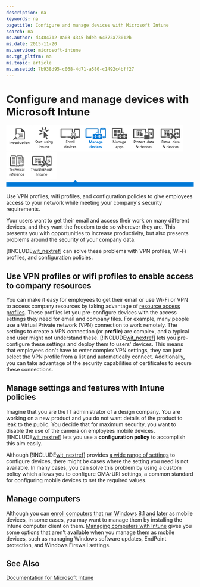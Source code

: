 ```yaml
---
description: na
keywords: na
pagetitle: Configure and manage devices with Microsoft Intune
search: na
ms.author: d4484712-0a03-4345-bdeb-64372a73012b
ms.date: 2015-11-20
ms.service: microsoft-intune
ms.tgt_pltfrm: na
ms.topic: article
ms.assetid: 7b938d95-c068-4d71-a580-c1492c4bff27
---
```

# Configure and manage devices with Microsoft Intune
![](../Image/Nav_Icons/WIT_Tile_W_Overview.png)![](../Image/Nav_Icons/WIT_Tile_W_GetStarted.png)![](../Image/Nav_Icons/WIT_Tile_W_EnrollDevices.png)![](../Image/Nav_Icons/WIT_Tile_W_ManageDevicesHighlight.png)![](../Image/Nav_Icons/WIT_Tile_W_ManageApps.png)![](../Image/Nav_Icons/WIT_Tile_W_ProtectResources.png)![](../Image/Nav_Icons/WIT_Tile_W_RetireData.png)![](../Image/Nav_Icons/WIT_Tile_W_TechnicalReference.png)![](../Image/Nav_Icons/WIT_Tile_W_Troubleshooting.png)
![](../Image/Nav_Icons/WIT_Banner_ManageDevices.png)

Use VPN profiles, wifi profiles, and configuration policies to give  employees access to your network while meeting your company's security requirements.

Your users want to get their email and access their work on many different devices, and they want the freedom to do so wherever they are. This presents you with opportunities to increase productivity, but also presents problems around the security of your company data.

[!INCLUDE[wit_nextref](../Token/wit_nextref_md.md)] can solve these problems with  VPN profiles, Wi-Fi profiles, and configuration policies.

## Use VPN profiles or wifi profiles to enable access to company resources
You can make it easy for employees to get their email or use Wi-Fi or VPN to access company resources by taking advantage of [resource access profiles](https://technet.microsoft.com/library/dn997277.aspx). These profiles let you pre-configure devices with the access settings they need for email and company files. For example, many people use a Virtual Private network (VPN) connection to work remotely. The settings to create a VPN connection (or **profile**) are complex, and a typical end user might not understand these. [!INCLUDE[wit_nextref](../Token/wit_nextref_md.md)] lets you pre-configure these settings  and  deploy them to users' devices. This means that employees don't have to enter complex VPN settings, they can just select the VPN profile from a list and  automatically connect. Additionally, you can take advantage of the security capabilities of certificates to secure these connections.

## Manage settings and features with Intune policies
Imagine that you are the IT administrator of a design company. You are working on a new product and you do not want details of the product to leak to the public. You decide that for maximum security, you want to disable the use of the camera on employees mobile devices. [!INCLUDE[wit_nextref](../Token/wit_nextref_md.md)] lets you use a **configuration policy** to accomplish this aim easily.

Although [!INCLUDE[wit_nextref](../Token/wit_nextref_md.md)] provides [a wide range of settings](https://technet.microsoft.com/library/dn646984.aspx) to configure devices, there might be cases where the setting you need is not available. In many cases, you can solve this problem by using a custom policy which allows you to configure OMA-URI settings, a common standard for configuring mobile devices to set the required values.

## Manage computers
Although you can [enroll computers that run Windows 8.1 and later](https://technet.microsoft.com/library/dn764959.aspx) as mobile devices, in some cases, you may want to manage them by installing the Intune computer client on them. [Managing computers with Intune](https://technet.microsoft.com/library/dn646959.aspx) gives you some options that aren't available when you manage them as mobile devices, such as managing Windows software updates, EndPoint protection, and Windows Firewall settings.

## See Also
[Documentation for Microsoft Intune](../Topic/Documentation_for_Microsoft_Intune.md)

